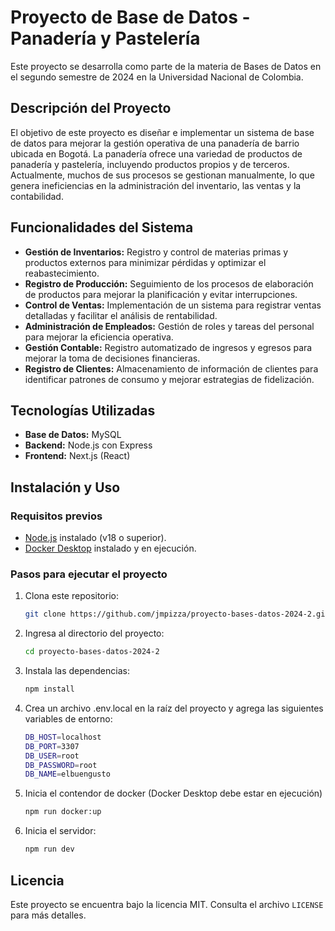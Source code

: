# Proyecto de Base de Datos - Panadería y Pastelería

Este proyecto se desarrolla como parte de la materia de Bases de Datos en el segundo semestre de 2024 en la Universidad Nacional de Colombia.

## Descripción del Proyecto

El objetivo de este proyecto es diseñar e implementar un sistema de base de datos para mejorar la gestión operativa de una panadería de barrio ubicada en Bogotá. La panadería ofrece una variedad de productos de panadería y pastelería, incluyendo productos propios y de terceros. Actualmente, muchos de sus procesos se gestionan manualmente, lo que genera ineficiencias en la administración del inventario, las ventas y la contabilidad.

## Funcionalidades del Sistema

- **Gestión de Inventarios:** Registro y control de materias primas y productos externos para minimizar pérdidas y optimizar el reabastecimiento.
- **Registro de Producción:** Seguimiento de los procesos de elaboración de productos para mejorar la planificación y evitar interrupciones.
- **Control de Ventas:** Implementación de un sistema para registrar ventas detalladas y facilitar el análisis de rentabilidad.
- **Administración de Empleados:** Gestión de roles y tareas del personal para mejorar la eficiencia operativa.
- **Gestión Contable:** Registro automatizado de ingresos y egresos para mejorar la toma de decisiones financieras.
- **Registro de Clientes:** Almacenamiento de información de clientes para identificar patrones de consumo y mejorar estrategias de fidelización.

## Tecnologías Utilizadas

- **Base de Datos:** MySQL
- **Backend:** Node.js con Express
- **Frontend:** Next.js (React)

## Instalación y Uso
### Requisitos previos
- [Node.js](https://nodejs.org/) instalado (v18 o superior).
- [Docker Desktop](https://www.docker.com/products/docker-desktop) instalado y en ejecución.

### Pasos para ejecutar el proyecto

1. Clona este repositorio:
   ```sh
   git clone https://github.com/jmpizza/proyecto-bases-datos-2024-2.git
   ```
2. Ingresa al directorio del proyecto:
   ```sh
   cd proyecto-bases-datos-2024-2
   ```
3. Instala las dependencias:
   ```sh
   npm install
   ```
4. Crea un archivo .env.local en la raíz del proyecto y agrega las siguientes variables de entorno:
   ```sh
   DB_HOST=localhost
   DB_PORT=3307
   DB_USER=root
   DB_PASSWORD=root
   DB_NAME=elbuengusto
   ```
5. Inicia el contendor de docker (Docker Desktop debe estar en ejecución)
   ```sh
   npm run docker:up
   ```
6. Inicia el servidor:
   ```sh
   npm run dev
   ```

## Licencia

Este proyecto se encuentra bajo la licencia MIT. Consulta el archivo `LICENSE` para más detalles.

